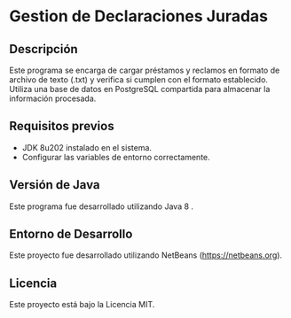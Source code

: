 # Gestion de Declaraciones Juradas

## Descripción
Este programa se encarga de cargar préstamos y reclamos en formato de archivo de texto (.txt) y verifica si cumplen con el formato establecido. Utiliza una base de datos en PostgreSQL compartida para almacenar la información procesada.

## Requisitos previos
- JDK 8u202 instalado en el sistema.
- Configurar las variables de entorno correctamente.

## Versión de Java
Este programa fue desarrollado utilizando Java 8 .

## Entorno de Desarrollo
Este proyecto fue desarrollado utilizando NetBeans (https://netbeans.org).

## Licencia
Este proyecto está bajo la Licencia MIT.
